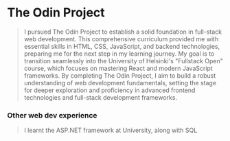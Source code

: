 # The Odin Project
> I pursued The Odin Project to establish a solid foundation in full-stack web development. This comprehensive curriculum provided me with essential skills in HTML, CSS, JavaScript, and backend technologies, preparing me for the next step in my learning journey. My goal is to transition seamlessly into the University of Helsinki's "Fullstack Open" course, which focuses on mastering React and modern JavaScript frameworks. By completing The Odin Project, I aim to build a robust understanding of web development fundamentals, setting the stage for deeper exploration and proficiency in advanced frontend technologies and full-stack development frameworks.

### Other web dev experience
> I learnt the ASP.NET framework at University, along with SQL